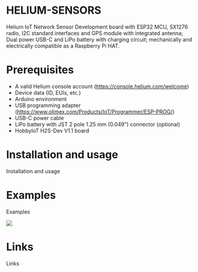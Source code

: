 # HELIUM-SENSORS

Helium IoT Network Sensor Development board with ESP32 MCU, SX1276 radio, I2C standard interfaces and GPS module with integrated antenna; Dual power USB-C and LiPo battery with charging circuit; mechanically and electrically compatible as a Raspberry Pi HAT.

# Prerequisites

- A valid Helium console account (https://console.helium.com/welcome)
- Device data (ID, EUIs, etc.)
- Arduino environment
- USB programming adapter (https://www.olimex.com/Products/IoT/Programmer/ESP-PROG/)
- USB-C power cable
- LiPo battery with JST 2 pole 1.25 mm (0.049") connector (optional)
- HobbyIoT H2S-Dev V1.1 board

# Installation and usage

Installation and usage

# Examples

Examples

![](https://github.com/hobbyiot/HELIUM-SENSORS/blob/main/H2S-Dev%20V1.1/PICS/H2S-Dev%20V1.1%20Prog%20P1.jpg)

# Links

Links

